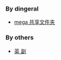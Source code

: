 ### By dingeral

- [mega 共享文件夹](https://mega.nz/#F!AKghHazL!3auT72mKbSKtYpTnViY44w)

### By others

- [英 副](http://download.celebes.live/)

